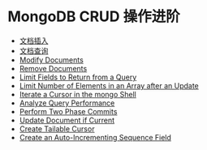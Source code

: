# MongoDB CRUD 操作进阶

* [文档插入](insert-documents.md)
* [文档查询](query-documents.md)
* [Modify Documents]()
* [Remove Documents]()
* [Limit Fields to Return from a Query]()
* [Limit Number of Elements in an Array after an Update]()
* [Iterate a Cursor in the mongo Shell]()
* [Analyze Query Performance]()
* [Perform Two Phase Commits]()
* [Update Document if Current]()
* [Create Tailable Cursor]()
* [Create an Auto-Incrementing Sequence Field]()
